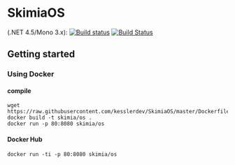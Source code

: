 # SkimiaOS

(.NET 4.5/Mono 3.x): [![Build status](https://ci.appveyor.com/api/projects/status/hq6k6wqgtkqh037r?svg=true)](https://ci.appveyor.com/project/kesslerdev/skimiaos)
[![Build Status](https://travis-ci.org/kesslerdev/SkimiaOS.svg?branch=master)](https://travis-ci.org/kesslerdev/SkimiaOS)

## Getting started

### Using Docker

#### compile
```
wget https://raw.githubusercontent.com/kesslerdev/SkimiaOS/master/Dockerfile
docker build -t skimia/os .
docker run -p 80:8080 skimia/os
```
#### Docker Hub

```
docker run -ti -p 80:8080 skimia/os
```
